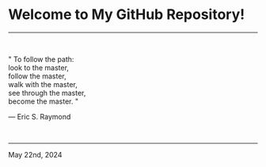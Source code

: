 # Welcome to My GitHub Repository!

---

<br>

" To follow the path:\
    look to the master,\
    follow the master,\
    walk with the master,\
    see through the master,\
    become the master. "

―  Eric S. Raymond
 
</br>

---
May 22nd, 2024
